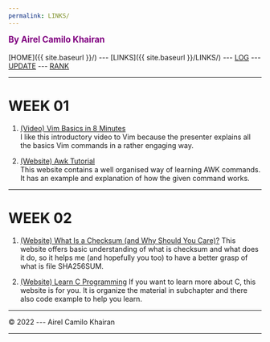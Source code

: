 ```yaml
---
permalink: LINKS/
---
```

<span style="color:purple; font-weight:bold; font-size:larger;">By Airel Camilo Khairan</span>
<br><br>
[HOME]({{ site.baseurl }}/) ---
[LINKS]({{ site.baseurl }}/LINKS/) ---
[LOG](https://airelcamilo.github.io/os222/TXT/mylog.txt) ---
[UPDATE](https://airelcamilo.github.io/os222/TXT/myupdate.txt) ---
[RANK](https://airelcamilo.github.io/os222/TXT/myrank.txt)
<br>
<hr>

# WEEK 01

1. [(Video) Vim Basics in 8 Minutes](https://www.youtube.com/watch?v=ggSyF1SVFr4)<br>
I like this introductory video to Vim because the presenter explains all the basics Vim commands in a rather engaging way.

2. [(Website) Awk Tutorial](https://www.tutorialspoint.com/awk/index.htm)<br>
This website contains a well organised way of learning AWK commands. It has an example and explanation of how the given command works.

<hr>

# WEEK 02

1. [(Website) What Is a Checksum (and Why Should You Care)?](https://www.howtogeek.com/363735/what-is-a-checksum-and-why-should-you-care/)
This website offers basic understanding of what is checksum and what does it do, so it helps me (and hopefully you too) to have a better grasp of what is file SHA256SUM.

2. [(Website) Learn C Programming](https://www.w3schools.com/c/)
If you want to learn more about C, this website is for you. It is organize the material in subchapter and there also code example to help you learn.

<hr>
© 2022 --- Airel Camilo Khairan
<hr>

